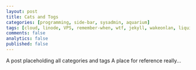 ```yaml
---
layout: post
title: Cats and Togs
categories: [programming, side-bar, sysadmin, aquarium]
tags: [cloud, linode, VPS, remember-when, wtf, jekyll, wakeonlan, liquid, disease]
comments: false
analytics: false
published: false
---
```

A post placeholding all categories and tags
A place for reference really...
